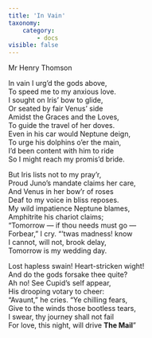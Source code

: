 ```yaml
---
title: 'In Vain'
taxonomy:
    category:
        - docs
visible: false
---
```


<div class="author">Mr Henry Thomson</div>

In vain I urg’d the gods above,  
To speed me to my anxious love.  
I sought on Iris’ bow to glide,  
Or seated by fair Venus’ side  
Amidst the Graces and the Loves,  
To guide the travel of her doves.  
Even in his car would Neptune deign,  
To urge his dolphins o’er the main,  
I’d been content with him to ride  
So I might reach my promis’d bride.  
  
But Iris lists not to my pray’r,  
Proud Juno’s mandate claims her care,  
And Venus in her bow’r of roses  
Deaf to my voice in bliss reposes.  
My wild impatience Neptune blames,  
Amphitrite his chariot claims;  
“Tomorrow — if thou needs must go —  
Forbear,” I cry. “’twas madness! know  
I cannot, will not, brook delay,  
Tomorrow is my wedding day.  
  
Lost hapless swain! Heart-stricken wight!  
And do the gods forsake thee quite?  
Ah no! See Cupid’s self appear,  
His drooping votary to cheer:  
“Avaunt,” he cries. “Ye chilling fears,  
Give to the winds those bootless tears,  
I swear, thy journey shall not fail  
For love, this night, will drive **The Mail**”